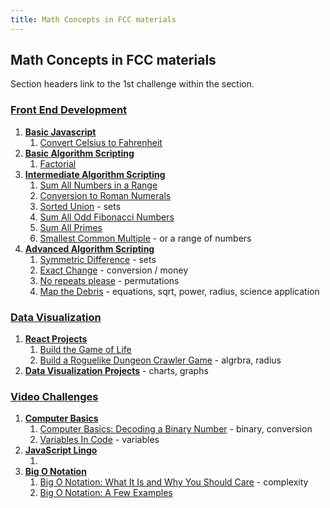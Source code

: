 ```yaml
---
title: Math Concepts in FCC materials
---
```


## Math Concepts in FCC materials
Section headers link to the 1st challenge within the section.

### [Front End Development](https://www.freecodecamp.com/map)
1. **[Basic Javascript](https://www.freecodecamp.com/challenges/comment-your-javascript-code)**
	1. [Convert Celsius to Fahrenheit](https://www.freecodecamp.com/challenges/convert-celsius-to-fahrenheit)
2. **[Basic Algorithm Scripting](https://www.freecodecamp.com/challenges/get-set-for-our-algorithm-challenges)**
	1. [Factorial](https://www.freecodecamp.com/challenges/factorialize-a-number)
3. **[Intermediate Algorithm Scripting](https://www.freecodecamp.com/challenges/sum-all-numbers-in-a-range)**
	1. [Sum All Numbers in a Range](https://www.freecodecamp.com/challenges/sum-all-numbers-in-a-range)
	2. [Conversion to Roman Numerals](https://www.freecodecamp.com/challenges/roman-numeral-converter)
	3. [Sorted Union](https://www.freecodecamp.com/challenges/sorted-union) - sets
	4. [Sum All Odd Fibonacci Numbers](https://www.freecodecamp.com/challenges/sum-all-odd-fibonacci-numbers)
	5. [Sum All Primes](https://www.freecodecamp.com/challenges/sum-all-primes)
	6. [Smallest Common Multiple](https://www.freecodecamp.com/challenges/smallest-common-multiple) - or a range of numbers
4. **[Advanced Algorithm Scripting](https://www.freecodecamp.com/challenges/validate-us-telephone-numbers)**
	1. [Symmetric Difference](https://www.freecodecamp.com/challenges/symmetric-difference) - sets
	2. [Exact Change](https://www.freecodecamp.com/challenges/exact-change) - conversion / money
	3. [No repeats please](https://www.freecodecamp.com/challenges/no-repeats-please) - permutations
	4. [Map the Debris](https://www.freecodecamp.com/challenges/map-the-debris) - equations, sqrt, power, radius, science application

### [Data Visualization](https://www.freecodecamp.com/map)
1. **[React Projects](https://www.freecodecamp.com/challenges/build-a-markdown-previewer)**
	1. [Build the Game of Life](https://www.freecodecamp.com/challenges/build-the-game-of-life)
	2. [Build a Roguelike Dungeon Crawler Game](https://www.freecodecamp.com/challenges/build-a-roguelike-dungeon-crawler-game) - algrbra, radius
2. **[Data Visualization Projects](https://www.freecodecamp.com/challenges/visualize-data-with-a-bar-chart)** - charts, graphs

### [Video Challenges](https://www.freecodecamp.com/map)
1. **[Computer Basics](https://www.freecodecamp.com/videos/computer-basics-the-4-basic-parts-of-a-computer)**
	1. [Computer Basics: Decoding a Binary Number](https://www.freecodecamp.com/videos/computer-basics-decoding-a-binary-number) - binary, conversion
	2. [Variables In Code](https://www.freecodecamp.com/videos/variables-in-code) - variables
2. **[JavaScript Lingo](https://www.freecodecamp.com/videos/javascript-lingo-mdn-and-documentation)**
	1. [](https://www.freecodecamp.com/videos/javascript-lingo-loops)
3. **[Big O Notation](https://www.freecodecamp.com/videos/big-o-notation-what-it-is-and-why-you-should-care)**
	1. [Big O Notation: What It Is and Why You Should Care](https://www.freecodecamp.com/videos/big-o-notation-what-it-is-and-why-you-should-care) - complexity
	2. [Big O Notation: A Few Examples](https://www.freecodecamp.com/videos/big-o-notation-a-few-examples)

